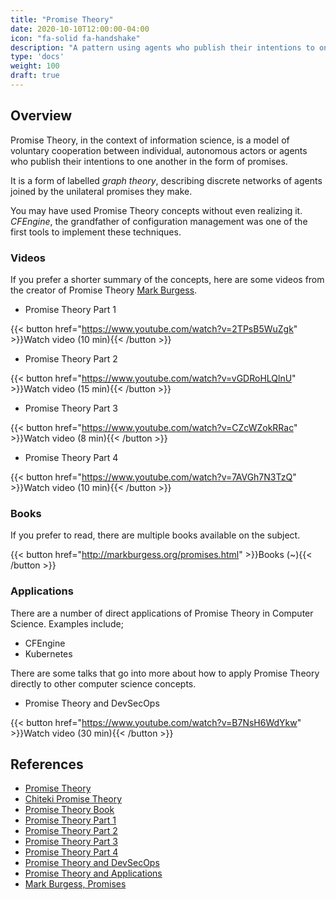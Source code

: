 ```yaml
---
title: "Promise Theory"
date: 2020-10-10T12:00:00-04:00
icon: "fa-solid fa-handshake"
description: "A pattern using agents who publish their intentions to one another in the form of promises."
type: 'docs'
weight: 100
draft: true
---
```


## Overview

Promise Theory, in the context of information science, is a model of voluntary cooperation between individual, autonomous actors or agents who publish their intentions to one another in the form of promises.

It is a form of labelled _graph theory_, describing discrete networks of agents joined by the unilateral promises they make.

You may have used Promise Theory concepts without even realizing it. _CFEngine_, the grandfather of configuration management was one of the first tools to implement these techniques.

### Videos

If you prefer a shorter summary of the concepts, here are some videos from the creator of Promise Theory [Mark Burgess](https://en.wikipedia.org/wiki/Mark_Burgess_(computer_scientist)).

- Promise Theory Part 1

{{< button href="https://www.youtube.com/watch?v=2TPsB5WuZgk" >}}Watch video (10 min){{< /button >}}

- Promise Theory Part 2

{{< button href="https://www.youtube.com/watch?v=vGDRoHLQlnU" >}}Watch video (15 min){{< /button >}}

- Promise Theory Part 3

{{< button href="https://www.youtube.com/watch?v=CZcWZokRRac" >}}Watch video (8 min){{< /button >}}

- Promise Theory Part 4

{{< button href="https://www.youtube.com/watch?v=7AVGh7N3TzQ" >}}Watch video (10 min){{< /button >}}

### Books

If you prefer to read, there are multiple books available on the subject.

{{< button href="http://markburgess.org/promises.html" >}}Books (~){{< /button >}}

### Applications

There are a number of direct applications of Promise Theory in Computer Science. Examples include;

- CFEngine
- Kubernetes

There are some talks that go into more about how to apply Promise Theory directly to other computer science concepts.

- Promise Theory and DevSecOps

{{< button href="https://www.youtube.com/watch?v=B7NsH6WdYkw" >}}Watch video (30 min){{< /button >}}

## References

- [Promise Theory](https://en.wikipedia.org/wiki/Promise_theory)
- [Chiteki Promise Theory](https://www.chiteki.org/promise-theory)
- [Promise Theory Book](https://www.amazon.com/Promise-Theory-Principles-Applications-1/dp/1495437779)
- [Promise Theory Part 1](https://www.youtube.com/watch?v=2TPsB5WuZgk)
- [Promise Theory Part 2](https://www.youtube.com/watch?v=vGDRoHLQlnU)
- [Promise Theory Part 3](https://www.youtube.com/watch?v=CZcWZokRRac)
- [Promise Theory Part 4](https://www.youtube.com/watch?v=7AVGh7N3TzQ)
- [Promise Theory and DevSecOps](https://www.youtube.com/watch?v=B7NsH6WdYkw)
- [Promise Theory and Applications](https://www.youtube.com/c/PromiseTheoryandApplications/videos)
- [Mark Burgess, Promises](http://markburgess.org/promises.html)
